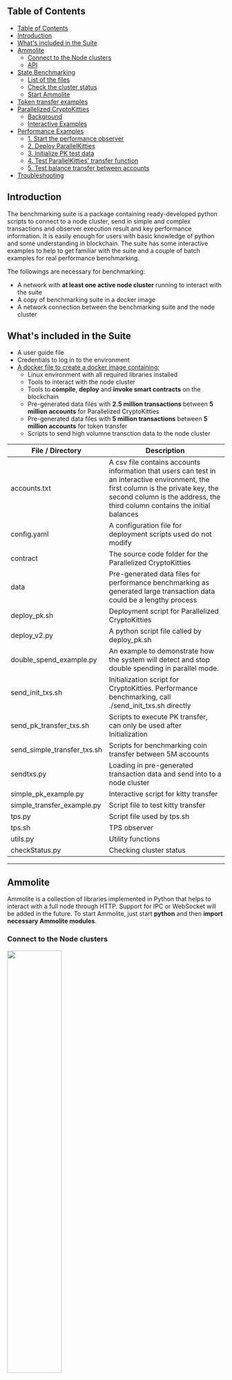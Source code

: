 ## Table of Contents

- [Table of Contents](#table-of-contents)
- [Introduction](#introduction)
- [What's included in the Suite](#whats-included-in-the-suite)
- [Ammolite](#ammolite)
  - [Connect to the Node clusters](#connect-to-the-node-clusters)
  - [API](#api)
- [State Benchmarking](#state-benchmarking)
  - [List of the files](#list-of-the-files)
  - [Check the cluster status](#check-the-cluster-status)
  - [Start Ammolite](#start-ammolite)
- [Token transfer examples](#token-transfer-examples)
- [Parallelized CryptoKitties](#parallelized-cryptokitties)
  - [Background](#background)
  - [Interactive Examples](#interactive-examples)
- [Performance Examples](#performance-examples)
  - [1. Start the performance observer](#1-start-the-performance-observer)
  - [2. Deploy ParallelKitties](#2-deploy-parallelkitties)
  - [3. Initialize PK test data](#3-initialize-pk-test-data)
  - [4. Test ParallelKitties' transfer function](#4-test-parallelkitties-transfer-function)
  - [5. Test balance transfer between accounts](#5-test-balance-transfer-between-accounts)
- [Troubleshooting](#troubleshooting)

## Introduction

The benchmarking suite is a package containing ready-developed python scripts to connect to a node cluster, send in simple and complex transactions and observer execution result and key performance information. It is easily enough for users with basic knowledge of python and some understanding in blockchain. The suite has some interactive examples to help to get familiar with the suite and a couple of batch examples for real performance benchmarking.

The followings are necessary for benchmarking:

- A network with **at least one active node cluster** running to interact with the suite
- A copy of benchmarking suite in a docker image
- A network connection between the benchmarking suite and the node cluster


## What's included in the Suite

- A user guide file
- Credentials to log in to the environment
- [A docker file to create a docker image containing:](https://github.com/arcology-network/ammolite/blob/master/Dockerfile)
  - Linux environment with all required libraries installed
  - Tools to interact with the node cluster
  - Tools to **compile**, **deploy** and **invoke smart contracts** on the blockchain
  - Pre-generated data files with **2.5 million transactions** between  **5 million accounts** for Parallelized CryptoKitties
  - Pre-generated data files with **5 million transactions** between **5 million accounts** for token transfer
  - Scripts to send high volumne transction data to the node cluster
  

|File / Directory |    Description|
|---|---|
|accounts.txt                |A csv file contains accounts information that users can test in an interactive environment, the first column is the private key, the second column is the address, the third column contains the initial balances|
|config.yaml                 |A configuration file for deployment scripts used do not modify|
|contract                    |The source code folder for the Parallelized CryptoKitties|
|data                        |Pre-generated data files for performance benchmarking as generated large transaction data could be a lengthy process|
|deploy_pk.sh                |Deployment script for Parallelized CryptoKitties|
|deploy_v2.py                |A python script file called by deploy_pk.sh                 |
|double_spend_example.py     |An example to demonstrate how the system will detect and stop double spending in parallel mode. |
|send_init_txs.sh            |Initialization script for CryptoKitties. Performance benchmarking, call ./send_init_txs.sh directly|
|send_pk_transfer_txs.sh     |Scripts to  execute PK transfer, can only be used after Initialization|
|send_simple_transfer_txs.sh |Scripts for benchmarking coin transfer between 5M accounts|
|sendtxs.py                  |Loading in pre-generated transaction data and send into to a node cluster|
|simple_pk_example.py        |Interactive script for kitty transfer|
|simple_transfer_example.py  |Script file to test kitty transfer|
|tps.py                      |Script file used by tps.sh|
|tps.sh                      |TPS observer|
|utils.py                    |Utility functions|
|checkStatus.py              |Checking cluster status |

---

## Ammolite

Ammolite is a collection of libraries implemented in Python that helps to interact with a full node through HTTP. Support for IPC or WebSocket will be added in the future. To start Ammolite, just start **python** and then **import necessary Ammolite modules**.

### Connect to the Node clusters

<img src="./benchmarking-suite/connect-to-cluster.svg" width=50%>

### API

The [Ammolite API](https://github.com/arcology-network/benchmarking/blob/main/ammolite-API.md) provides decriptions and examples of how to write Python scripts to 
to compile Solidty code and interact with a node cluster through [Ammolite](https://github.com/arcology-network/Ammolite) HTTP interfaces.

> The docker image in the Benchmark comes with all the nessaray libraries and tools, so please don't try to reinstall them. 

---

## State Benchmarking

SSH into the container with the credentials provided

* **IP address**: `xxx(TBD)`
* **Username**:   `xxx(TBD)`
* **Password**:   `xxx(TBD)`

### List of the files

![alt text](./benchmarking-suite/contents.png)

### Check the cluster status

```python
python ./checkStatus.py
```

![alt text](./benchmarking-suite/cluster-status.png)

### Start Ammolite

To start Ammolite, just start **python** and then **import necessary Ammolite modules.**

```shell
$ python
```

## Token transfer examples

   1. [Simple Coin transfer](https://github.com/arcology-network/benchmarking/blob/main/Simple-Coin-Transfer-Example.md)
   2. When processing transactions in parallel mode, transactions are execute in totally isolated virtual machines. The [Double spending Prevention](https://github.com/arcology-network/benchmarking/blob/main/Double-Spend-Prevention-Example.md) shows how the concurrency framework prevents potential state inconsistency with a very typical case called [double spending](https://en.wikipedia.org/wiki/Double-spending)

## Parallelized CryptoKitties

### Background

   1. [What is CryptoKitties](https://en.wikipedia.org/wiki/CryptoKitties)
   2. [How to parallelize CryptoKitties](https://github.com/arcology-network/benchmarking/blob/main/How-to-Parallelize-CryptoKitties.md)
   3. [The Concurrency framework](https://github.com/arcology-network/benchmarking/blob/main/concurrency-framework.md)
   4. [Parallelized CryptoKitties source code](https://github.com/arcology-network/ammolite/tree/master/examples/parallel_kitties)

### Interactive Examples

   1. [Simple Kitty transfer](https://github.com/arcology-network/benchmarking/blob/main/Simple-Kitty-Transfer-Example.md)

---

## Performance Examples

To benchmark the system, we suggest you to use the pre-generated data file containing signed transctions in binary format. Generating large volumn of transactions is a very length process that usually takes a lot of time. The pre-generated data files are under the data directory.

> *Please wait for one script to complete before starting the next one. The best way to tell is by looking at the number of transactions contained in the lastest block. Once the number of transactions in the latest block drops to zero(not rising from zero which shows the system is picking up speed), it shows the system has processed all transactions.*

### 1. Start the performance observer

The performance observer gives realtime performance information for block height, number of transctions in each block, max TPS and average TPS over 60 seconds.
>Please note the observer only starts to output TPS when the node cluster is actively processing transctions

```shell
$ ./tps.sh
```

![alt text](./benchmarking-suite/performance-observer.png)

### 2. Deploy ParallelKitties

```shell
$ ./deploy_pk.sh
```

![alt text](./benchmarking-suite/deploy-pk.png)

### 3. Initialize PK test data

```shell
$ ./send_init_txs.sh
```

![alt text](./benchmarking-suite/initialize-pk-txs.png)

### 4. Test ParallelKitties' transfer function

Benchmarking system performance with 2.5 million ParallelKitties transactions between 5 million user addresses

```shell
$ ./send_pk_transfer_txs.sh
```

![alt text](./benchmarking-suite/send-pk-transfer-txs.png)

### 5. Test balance transfer between accounts

Benchmarking system performance with 5 million balance transfer transactions between 5 million user addresses

```shell
$ ./send_simple_transfer_txs.sh
```

![alt text](./benchmarking-suite/balance-tranfer.png)

---

## Troubleshooting

In interactive mode, if you ran the code snippets provided in the documents and got unexpected results, the cause may be complicated. There are a couple of things you can do for a quick fix:

1. Check if the account you used to sign transactions has enough balance to pay the gas by calling *Cli.getBalance(address)*
2. Find another account from *~/accounts.txt* and try again.
